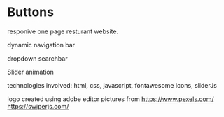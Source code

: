 # Buttons

responive one page resturant website.

dynamic navigation bar

dropdown searchbar

Slider animation

technologies involved: html, css, javascript, fontawesome icons, sliderJs

logo created using adobe editor
pictures from https://www.pexels.com/
https://swiperjs.com/
